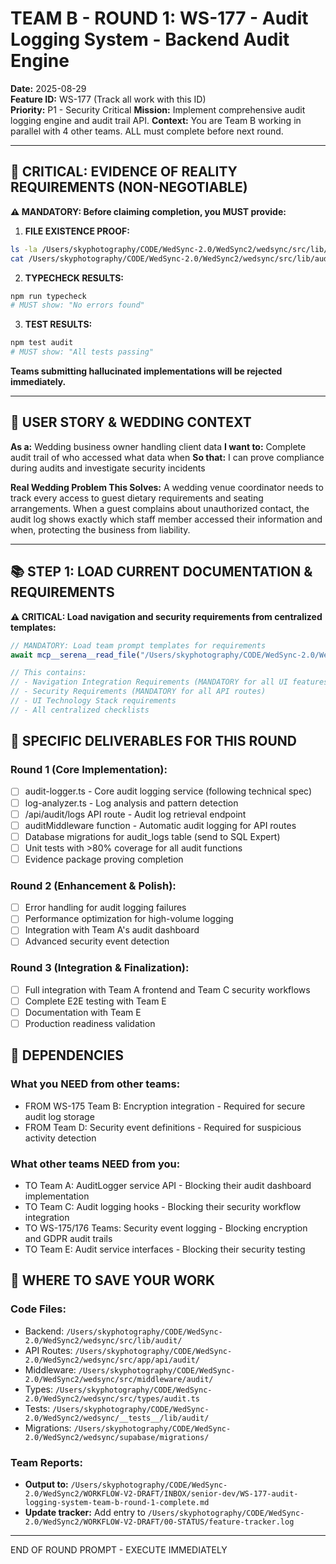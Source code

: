# TEAM B - ROUND 1: WS-177 - Audit Logging System - Backend Audit Engine

**Date:** 2025-08-29  
**Feature ID:** WS-177 (Track all work with this ID)  
**Priority:** P1 - Security Critical
**Mission:** Implement comprehensive audit logging engine and audit trail API.
**Context:** You are Team B working in parallel with 4 other teams. ALL must complete before next round.

---

## 🚨 CRITICAL: EVIDENCE OF REALITY REQUIREMENTS (NON-NEGOTIABLE)

**⚠️ MANDATORY: Before claiming completion, you MUST provide:**

1. **FILE EXISTENCE PROOF:**
```bash
ls -la /Users/skyphotography/CODE/WedSync-2.0/WedSync2/wedsync/src/lib/audit/
cat /Users/skyphotography/CODE/WedSync-2.0/WedSync2/wedsync/src/lib/audit/audit-logger.ts | head -20
```

2. **TYPECHECK RESULTS:**
```bash
npm run typecheck
# MUST show: "No errors found"
```

3. **TEST RESULTS:**
```bash
npm test audit
# MUST show: "All tests passing"
```

**Teams submitting hallucinated implementations will be rejected immediately.**

---

## 🎯 USER STORY & WEDDING CONTEXT

**As a:** Wedding business owner handling client data
**I want to:** Complete audit trail of who accessed what data when
**So that:** I can prove compliance during audits and investigate security incidents

**Real Wedding Problem This Solves:**
A wedding venue coordinator needs to track every access to guest dietary requirements and seating arrangements. When a guest complains about unauthorized contact, the audit log shows exactly which staff member accessed their information and when, protecting the business from liability.

---

## 📚 STEP 1: LOAD CURRENT DOCUMENTATION & REQUIREMENTS

**⚠️ CRITICAL: Load navigation and security requirements from centralized templates:**

```typescript
// MANDATORY: Load team prompt templates for requirements
await mcp__serena__read_file("/Users/skyphotography/CODE/WedSync-2.0/WedSync2/WORKFLOW-V2-DRAFT/03-DEV-MANAGER/TEAM-PROMPT-TEMPLATES.md");

// This contains:
// - Navigation Integration Requirements (MANDATORY for all UI features)
// - Security Requirements (MANDATORY for all API routes)  
// - UI Technology Stack requirements
// - All centralized checklists
```

## 🎯 SPECIFIC DELIVERABLES FOR THIS ROUND

### Round 1 (Core Implementation):
- [ ] audit-logger.ts - Core audit logging service (following technical spec)
- [ ] log-analyzer.ts - Log analysis and pattern detection
- [ ] /api/audit/logs API route - Audit log retrieval endpoint
- [ ] auditMiddleware function - Automatic audit logging for API routes
- [ ] Database migrations for audit_logs table (send to SQL Expert)
- [ ] Unit tests with >80% coverage for all audit functions
- [ ] Evidence package proving completion

### Round 2 (Enhancement & Polish):
- [ ] Error handling for audit logging failures
- [ ] Performance optimization for high-volume logging
- [ ] Integration with Team A's audit dashboard
- [ ] Advanced security event detection

### Round 3 (Integration & Finalization):
- [ ] Full integration with Team A frontend and Team C security workflows
- [ ] Complete E2E testing with Team E
- [ ] Documentation with Team E
- [ ] Production readiness validation

## 🔗 DEPENDENCIES

### What you NEED from other teams:
- FROM WS-175 Team B: Encryption integration - Required for secure audit log storage
- FROM Team D: Security event definitions - Required for suspicious activity detection

### What other teams NEED from you:
- TO Team A: AuditLogger service API - Blocking their audit dashboard implementation
- TO Team C: Audit logging hooks - Blocking their security workflow integration
- TO WS-175/176 Teams: Security event logging - Blocking encryption and GDPR audit trails
- TO Team E: Audit service interfaces - Blocking their security testing

## 💾 WHERE TO SAVE YOUR WORK

### Code Files:
- Backend: `/Users/skyphotography/CODE/WedSync-2.0/WedSync2/wedsync/src/lib/audit/`
- API Routes: `/Users/skyphotography/CODE/WedSync-2.0/WedSync2/wedsync/src/app/api/audit/`
- Middleware: `/Users/skyphotography/CODE/WedSync-2.0/WedSync2/wedsync/src/middleware/audit/`
- Types: `/Users/skyphotography/CODE/WedSync-2.0/WedSync2/wedsync/src/types/audit.ts`
- Tests: `/Users/skyphotography/CODE/WedSync-2.0/WedSync2/wedsync/__tests__/lib/audit/`
- Migrations: `/Users/skyphotography/CODE/WedSync-2.0/WedSync2/wedsync/supabase/migrations/`

### Team Reports:
- **Output to:** `/Users/skyphotography/CODE/WedSync-2.0/WedSync2/WORKFLOW-V2-DRAFT/INBOX/senior-dev/WS-177-audit-logging-system-team-b-round-1-complete.md`
- **Update tracker:** Add entry to `/Users/skyphotography/CODE/WedSync-2.0/WedSync2/WORKFLOW-V2-DRAFT/00-STATUS/feature-tracker.log`

---

END OF ROUND PROMPT - EXECUTE IMMEDIATELY